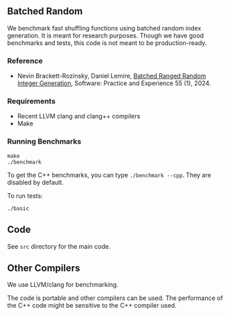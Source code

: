 ## Batched Random

We benchmark fast shuffling functions using batched random index generation.
It is meant for research purposes. Though we have good benchmarks and tests, 
this code is not meant to be production-ready.

### Reference

* Nevin Brackett-Rozinsky, Daniel Lemire, [Batched Ranged Random Integer Generation](https://arxiv.org/abs/2408.06213), Software: Practice and Experience 55 (1), 2024.

### Requirements

- Recent LLVM clang and clang++ compilers
- Make

### Running Benchmarks


```
make
./benchmark
```

To get the C++ benchmarks, you can type `./benchmark --cpp`. They are disabled by default.

To run tests:
```
./basic
```

## Code

See `src` directory for the main code.

## Other Compilers

We use LLVM/clang for benchmarking.

The code is portable and other compilers can be used. The performance
of the C++ code might be sensitive to the C++ compiler used.
